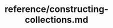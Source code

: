 ---
title: reference/constructing-collections.md
showAuthorInfo: false
redirect_path: https://kotlinlang.org/docs/constructing-collections.html
---